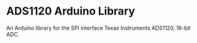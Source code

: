 # ADS1120 Arduino Library

An Arduino library for the SPI interface Texas Instruments ADS1120, 16-bit ADC.
